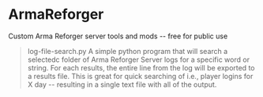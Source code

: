 # ArmaReforger
Custom Arma Reforger server tools and mods -- free for public use

>log-file-search.py
  A simple python program that will search a selectedc folder of Arma Reforger Server logs for a specific word or string.  For each results, the entire line from the log will be exported to a results file.  This is great for quick searching of i.e., player logins for X day -- resulting in a single text file with all of the output.

